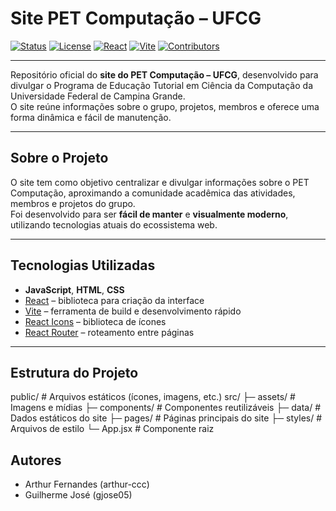 # Site PET Computação – UFCG

[![Status](https://img.shields.io/badge/status-ativo-brightgreen)](#)
[![License](https://img.shields.io/badge/license-MIT-blue.svg)](LICENSE)
[![React](https://img.shields.io/badge/react-18.0.0-61DAFB?logo=react)](https://react.dev/)
[![Vite](https://img.shields.io/badge/vite-4.0-646CFF?logo=vite)](https://vitejs.dev/)
[![Contributors](https://img.shields.io/github/contributors/petcomputacao/site-pet-comp)](https://github.com/petcomputacao/site-pet-comp/graphs/contributors)

---

Repositório oficial do **site do PET Computação – UFCG**, desenvolvido para divulgar o Programa de Educação Tutorial em Ciência da Computação da Universidade Federal de Campina Grande.  
O site reúne informações sobre o grupo, projetos, membros e oferece uma forma dinâmica e fácil de manutenção.

---

## Sobre o Projeto

O site tem como objetivo centralizar e divulgar informações sobre o PET Computação, aproximando a comunidade acadêmica das atividades, membros e projetos do grupo.  
Foi desenvolvido para ser **fácil de manter** e **visualmente moderno**, utilizando tecnologias atuais do ecossistema web.

---

## Tecnologias Utilizadas

- **JavaScript**, **HTML**, **CSS**
- [React](https://react.dev/) – biblioteca para criação da interface
- [Vite](https://vitejs.dev/) – ferramenta de build e desenvolvimento rápido
- [React Icons](https://react-icons.github.io/react-icons/) – biblioteca de ícones
- [React Router](https://reactrouter.com/) – roteamento entre páginas

---

## Estrutura do Projeto
 public/                # Arquivos estáticos (ícones, imagens, etc.)
src/
  ├─ assets/           # Imagens e mídias
  ├─ components/       # Componentes reutilizáveis
  ├─ data/             # Dados estáticos do site
  ├─ pages/            # Páginas principais do site
  ├─ styles/           # Arquivos de estilo
  └─ App.jsx           # Componente raiz

## Autores

- Arthur Fernandes (arthur-ccc)
- Guilherme José (gjose05)
